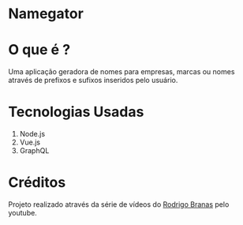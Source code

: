 # Namegator
# O que é ?
Uma aplicação geradora de nomes para empresas, marcas ou nomes através de prefixos e sufixos inseridos pelo usuário.

# Tecnologias Usadas
1. Node.js
2. Vue.js
3. GraphQL

# Créditos
Projeto realizado através da série de vídeos do [Rodrigo Branas](https://github.com/rodrigobranas) pelo youtube.
